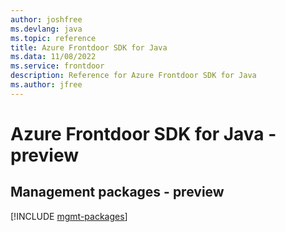 ```yaml
---
author: joshfree
ms.devlang: java
ms.topic: reference
title: Azure Frontdoor SDK for Java
ms.data: 11/08/2022
ms.service: frontdoor
description: Reference for Azure Frontdoor SDK for Java
ms.author: jfree
---
```

# Azure Frontdoor SDK for Java - preview

## Management packages - preview
[!INCLUDE [mgmt-packages](frontdoor-mgmt-index.md)]